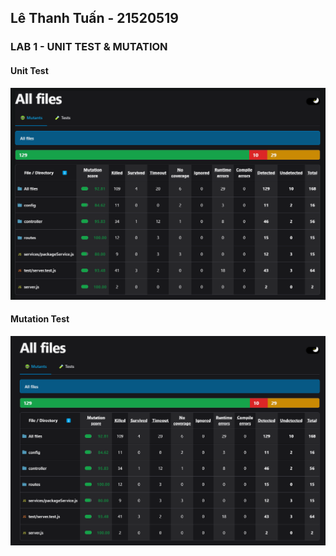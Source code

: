 ## Lê  Thanh Tuấn - 21520519
### LAB 1 - UNIT TEST & MUTATION
#### Unit Test
![Unit Test](/src/public/img/test_lab1_unit_test_coverage.png)

#### Mutation Test
![Mutation Test](/src/public/img/test_lab1_mutation.png)